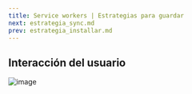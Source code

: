 ```yaml
---
title: Service workers | Estrategias para guardar
next: estrategia_sync.md
prev: estrategia_installar.md
---
```

## Interacción del usuario

![image](https://user-images.githubusercontent.com/5105812/39146599-a68c2b9a-470d-11e8-8bb3-1da234292b7c.png)

